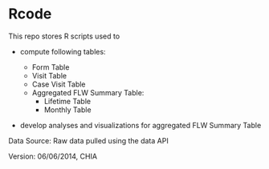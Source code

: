 Rcode
=====

This repo stores R scripts used to 

- compute following tables:
  - Form Table
  - Visit Table 
  - Case Visit Table 
  - Aggregated FLW Summary Table: 
    - Lifetime Table
    - Monthly Table

- develop analyses and visualizations for aggregated FLW Summary Table

Data Source: Raw data pulled using the data API 

Version: 06/06/2014, CHIA
